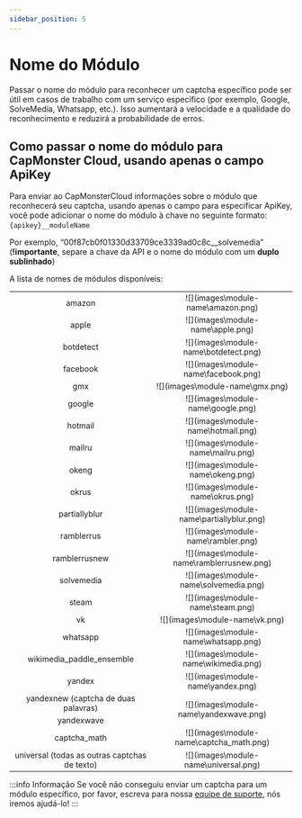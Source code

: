 ```yaml
---
sidebar_position: 5
---
```


# Nome do Módulo

Passar o nome do módulo para reconhecer um captcha específico pode ser útil em casos de trabalho com um serviço específico (por exemplo, Google, SolveMedia, Whatsapp, etc.). Isso aumentará a velocidade e a qualidade do reconhecimento e reduzirá a probabilidade de erros.

## Como passar o nome do módulo para CapMonster Cloud, usando apenas o campo ApiKey

Para enviar ao CapMonsterCloud informações sobre o módulo que reconhecerá seu captcha, usando apenas o campo para especificar ApiKey, você pode adicionar o nome do módulo à chave no seguinte formato: `{apikey}__moduleName`

Por exemplo, “00f87cb0f01330d33709ce3339ad0c8c__solvemedia” (**!importante**, separe a chave da API e o nome do módulo com um **duplo sublinhado**)

A lista de nomes de módulos disponíveis:
<table>
    <tbody>
        <tr>
            <td align="center">amazon</td>
            <td align="center">![](images\module-name\amazon.png)</td>
        </tr>
        <tr>
            <td align="center">apple</td>
            <td align="center">![](images\module-name\apple.png)</td>
        </tr>
        <tr>
            <td align="center">botdetect</td>
            <td align="center">![](images\module-name\botdetect.png)</td>
        </tr>                
        <tr>
            <td align="center">facebook</td>
            <td align="center">![](images\module-name\facebook.png)</td>
        </tr>
        <tr>
            <td align="center">gmx</td>
            <td align="center">![](images\module-name\gmx.png)</td>
        </tr>
        <tr>
            <td align="center">google</td>
            <td align="center">![](images\module-name\google.png)</td>
        </tr>
        <tr>
            <td align="center">hotmail</td>
            <td align="center">![](images\module-name\hotmail.png)</td>
        </tr>
        <tr>
            <td align="center">mailru</td>
            <td align="center">![](images\module-name\mailru.png)</td>
        </tr>
        <tr>
            <td align="center">okeng</td>
            <td align="center">![](images\module-name\okeng.png)</td>
        </tr>
        <tr>
            <td align="center">okrus</td>
            <td align="center">![](images\module-name\okrus.png)</td>
        </tr>
        <tr>
            <td align="center">partiallyblur</td>
            <td align="center">![](images\module-name\partiallyblur.png)</td>
        </tr>
        <tr>
            <td align="center">ramblerrus</td>
            <td align="center">![](images\module-name\rambler.png)</td>
        </tr>
        <tr>
            <td align="center">ramblerrusnew</td>
            <td align="center">![](images\module-name\ramblerrusnew.png)</td>
        </tr>
        <tr>
            <td align="center">solvemedia</td>
            <td align="center">![](images\module-name\solvemedia.png)</td>
        </tr>
        <tr>
            <td align="center">steam</td>
            <td align="center">![](images\module-name\steam.png)</td>
        </tr>
        <tr>
            <td align="center">vk</td>
            <td align="center">![](images\module-name\vk.png)</td>
        </tr>
        <tr>
            <td align="center">whatsapp</td>
            <td align="center">![](images\module-name\whatsapp.png)</td>
        </tr>
        <tr>
            <td align="center">wikimedia_paddle_ensemble</td>
            <td align="center">![](images\module-name\wikimedia.png)</td>
        </tr>
        <tr>
            <td align="center">yandex</td>
            <td align="center">![](images\module-name\yandex.png)</td>
        </tr>        
        <tr>
            <td align="center">yandexnew (captcha de duas palavras)</td>
            <td rowspan="2" align="center">![](images\module-name\yandexwave.png)</td>
        </tr>
        <tr>
            <td align="center">yandexwave</td>
        </tr>        
        <tr>
            <td align="center">captcha_math</td>
            <td align="center">![](images\module-name\captcha_math.png)</td>
        </tr>
        <tr>
            <td align="center">universal (todas as outras captchas de texto)</td>
            <td align="center">![](images\module-name\universal.png)</td>
        </tr>
    </tbody>
</table>

:::info Informação
Se você não conseguiu enviar um captcha para um módulo específico, por favor, escreva para nossa [equipe de suporte](https://helpdesk.zennolab.com/conversation/new), nós iremos ajudá-lo!
:::